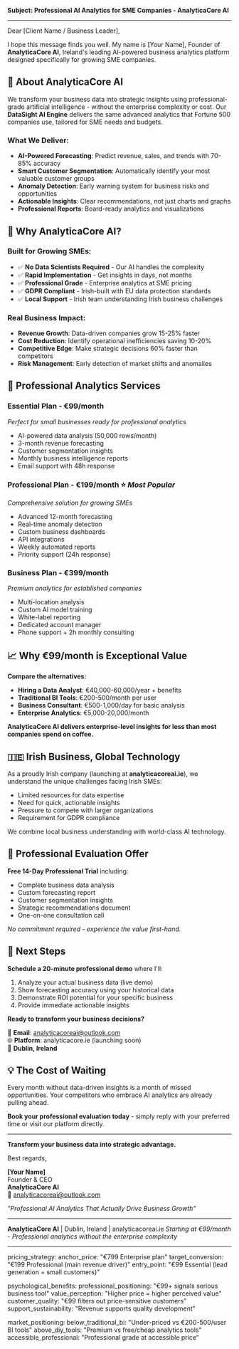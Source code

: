 **Subject: Professional AI Analytics for SME Companies - AnalyticaCore AI**

---

Dear [Client Name / Business Leader],

I hope this message finds you well. My name is [Your Name], Founder of **AnalyticaCore AI**, Ireland's leading AI-powered business analytics platform designed specifically for growing SME companies.

## 🧠 **About AnalyticaCore AI**

We transform your business data into strategic insights using professional-grade artificial intelligence - without the enterprise complexity or cost. Our **DataSight AI Engine** delivers the same advanced analytics that Fortune 500 companies use, tailored for SME needs and budgets.

### **What We Deliver:**
- **AI-Powered Forecasting**: Predict revenue, sales, and trends with 70-85% accuracy
- **Smart Customer Segmentation**: Automatically identify your most valuable customer groups
- **Anomaly Detection**: Early warning system for business risks and opportunities  
- **Actionable Insights**: Clear recommendations, not just charts and graphs
- **Professional Reports**: Board-ready analytics and visualizations

## 🎯 **Why AnalyticaCore AI?**

### **Built for Growing SMEs:**
- ✅ **No Data Scientists Required** - Our AI handles the complexity
- ✅ **Rapid Implementation** - Get insights in days, not months
- ✅ **Professional Grade** - Enterprise analytics at SME pricing
- ✅ **GDPR Compliant** - Irish-built with EU data protection standards
- ✅ **Local Support** - Irish team understanding Irish business challenges

### **Real Business Impact:**
- **Revenue Growth**: Data-driven companies grow 15-25% faster
- **Cost Reduction**: Identify operational inefficiencies saving 10-20%
- **Competitive Edge**: Make strategic decisions 60% faster than competitors
- **Risk Management**: Early detection of market shifts and anomalies

## 💼 **Professional Analytics Services**

### **Essential Plan - €99/month**
*Perfect for small businesses ready for professional analytics*
- AI-powered data analysis (50,000 rows/month)
- 3-month revenue forecasting
- Customer segmentation insights
- Monthly business intelligence reports
- Email support with 48h response

### **Professional Plan - €199/month** ⭐ *Most Popular*
*Comprehensive solution for growing SMEs*
- Advanced 12-month forecasting
- Real-time anomaly detection
- Custom business dashboards
- API integrations
- Weekly automated reports
- Priority support (24h response)

### **Business Plan - €399/month**
*Premium analytics for established companies*
- Multi-location analysis
- Custom AI model training
- White-label reporting
- Dedicated account manager
- Phone support + 2h monthly consulting

## 📈 **Why €99/month is Exceptional Value**

**Compare the alternatives:**
- **Hiring a Data Analyst**: €40,000-60,000/year + benefits
- **Traditional BI Tools**: €200-500/month per user
- **Business Consultant**: €500-1,000/day for basic analysis
- **Enterprise Analytics**: €5,000-20,000/month

**AnalyticaCore AI delivers enterprise-level insights for less than most companies spend on coffee.**

## 🇮🇪 **Irish Business, Global Technology**

As a proudly Irish company (launching at **analyticacoreai.ie**), we understand the unique challenges facing Irish SMEs:
- Limited resources for data expertise
- Need for quick, actionable insights
- Pressure to compete with larger organizations
- Requirement for GDPR compliance

We combine local business understanding with world-class AI technology.

## 🎁 **Professional Evaluation Offer**

**Free 14-Day Professional Trial** including:
- Complete business data analysis
- Custom forecasting report
- Customer segmentation insights
- Strategic recommendations document
- One-on-one consultation call

*No commitment required - experience the value first-hand.*

## 🤝 **Next Steps**

**Schedule a 20-minute professional demo** where I'll:
1. Analyze your actual business data (live demo)
2. Show forecasting accuracy using your historical data
3. Demonstrate ROI potential for your specific business
4. Provide immediate actionable insights

**Ready to transform your business decisions?**

📧 **Email**: analyticacoreai@outlook.com  
🌐 **Platform**: analyticacore.ie (launching soon)  
📍 **Dublin, Ireland**

## 💡 **The Cost of Waiting**

Every month without data-driven insights is a month of missed opportunities. Your competitors who embrace AI analytics are already pulling ahead.

**Book your professional evaluation today** - simply reply with your preferred time or visit our platform directly.

---

**Transform your business data into strategic advantage.**

Best regards,

**[Your Name]**  
Founder & CEO  
**AnalyticaCore AI**  
📧 analyticacoreai@outlook.com  

*"Professional AI Analytics That Actually Drive Business Growth"*

---

**AnalyticaCore AI** | Dublin, Ireland | analyticacoreai.ie
*Starting at €99/month - Professional analytics without the enterprise complexity*

---

pricing_strategy:
  anchor_price: "€799 Enterprise plan"
  target_conversion: "€199 Professional (main revenue driver)"
  entry_point: "€99 Essential (lead generation + small customers)"
  
psychological_benefits:
  professional_positioning: "€99+ signals serious business tool"
  value_perception: "Higher price = higher perceived value"
  customer_quality: "€99 filters out price-sensitive customers"
  support_sustainability: "Revenue supports quality development"
  
market_positioning:
  below_traditional_bi: "Under-priced vs €200-500/user BI tools"
  above_diy_tools: "Premium vs free/cheap analytics tools" 
  accessible_professional: "Professional grade at accessible price"